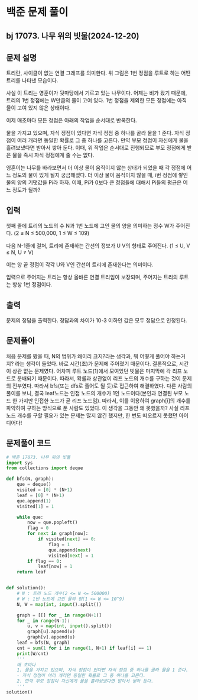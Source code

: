 # 백준 문제 풀이

## bj 17073. 나무 위의 빗물(2024-12-20)

## 문제 설명

트리란, 사이클이 없는 연결 그래프를 의미한다. 위 그림은 1번 정점을 루트로 하는 어떤 트리를 나타낸 모습이다.

사실 이 트리는 영훈이가 뒷마당에서 기르고 있는 나무이다. 어제는 비가 왔기 때문에, 트리의 1번 정점에는 W만큼의 물이 고여 있다. 1번 정점을 제외한 모든 정점에는 아직 물이 고여 있지 않은 상태이다.

이제 매초마다 모든 정점은 아래의 작업을 순서대로 반복한다.

물을 가지고 있으며, 자식 정점이 있다면 자식 정점 중 하나를 골라 물을 1 준다. 자식 정점이 여러 개라면 동일한 확률로 그 중 하나를 고른다.
만약 부모 정점이 자신에게 물을 흘려보냈다면 받아서 쌓아 둔다.
이때, 위 작업은 순서대로 진행되므로 부모 정점에게 받은 물을 즉시 자식 정점에게 줄 수는 없다.

영훈이는 나무를 바라보면서 더 이상 물이 움직이지 않는 상태가 되었을 때 각 정점에 어느 정도의 물이 있게 될지 궁금해졌다. 더 이상 물이 움직이지 않을 때, i번 정점에 쌓인 물의 양의 기댓값을 Pi라 하자. 이때, Pi가 0보다 큰 정점들에 대해서 Pi들의 평균은 어느 정도가 될까?

## 입력

첫째 줄에 트리의 노드의 수 N과 1번 노드에 고인 물의 양을 의미하는 정수 W가 주어진다. (2 ≤ N ≤ 500,000, 1 ≤ W ≤ 109)

다음 N-1줄에 걸쳐, 트리에 존재하는 간선의 정보가 U V의 형태로 주어진다. (1 ≤ U, V ≤ N​​​​, U ≠ V)

이는 양 끝 정점이 각각 U와 V인 간선이 트리에 존재한다는 의미이다.

입력으로 주어지는 트리는 항상 올바른 연결 트리임이 보장되며, 주어지는 트리의 루트는 항상 1번 정점이다.

## 출력

문제의 정답을 출력한다. 정답과의 차이가 10-3 이하인 값은 모두 정답으로 인정된다.

## 문제풀이

처음 문제를 봤을 때, N의 범위가 왜이리 크지?라는 생각과, 뭐 어떻게 풀어야 하는거지? 라는 생각이 들었다. 바로 시간(초)가 문제에 주어졌기 때문이다. 결론적으로, 시간이 상관 없는 문제였다. 어차피 루트 노드(1)에서 모여있던 빗물은 마지막에 각 리프 노드로 분배되기 때문이다. 따라서, 확률과 상관없이 리프 노드의 개수를 구하는 것이 문제의 전부였다. 따라서 bfs(또는 dfs로 풀어도 될 듯)로 접근하여 해결하였다.
다른 사람의 풀이를 보니, 결국 leaf노드는 인접 노드의 개수가 1인 노드이다(본인과 연결된 부모 노드 한 가지만 인접한 노드가 곧 리프 노드임). 따라서, 이를 이용하여 graph[i]의 개수를 파악하여 구하는 방식으로 푼 사람도 있었다. 이 생각을 그동안 왜 못했을까? 사실 리프 노드 개수를 구할 필요가 있는 문제는 많지 않긴 했지만, 한 번도 떠오르지 못했던 아이디어다!

## 문제풀이 코드

```python
# 백준 17073. 나무 위의 빗물
import sys
from collections import deque

def bfs(N, graph):
    que = deque()
    visited = [0] * (N+1)
    leaf = [0] * (N+1)
    que.append(1)
    visited[1] = 1

    while que:
        now = que.popleft()
        flag = 0
        for next in graph[now]:
            if visited[next] == 0:
                flag = 1
                que.append(next)
                visited[next] = 1
        if flag == 0:
            leaf[now] = 1
    return leaf


def solution():
    # N : 트리 노드 개수(2 <= N <= 500000)
    # W : 1번 노드에 고인 물의 양(1 <= W <= 10^9)
    N, W = map(int, input().split())

    graph = [[] for _ in range(N+1)]
    for _ in range(N-1):
        u, v = map(int, input().split())
        graph[u].append(v)
        graph[v].append(u)
    leaf = bfs(N, graph)
    cnt = sum(1 for i in range(1, N+1) if leaf[i] == 1)
    print(W/cnt)
    '''
    매 초마다
    1. 물을 가지고 있으며, 자식 정점이 있다면 자식 정점 중 하나를 골라 물을 1 준다.
    - 자식 정점이 여러 개라면 동일한 확률로 그 중 하나를 고른다.
    2. 만약 부모 정점이 자신에게 물을 흘려보냈다면 받아서 쌓아 둔다.
    '''
solution()
```
